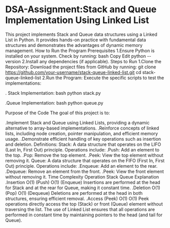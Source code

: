 # DSA-Assignment:Stack and Queue Implementation Using Linked List
This project implements Stack and Queue data structures using a Linked List in Python. It provides hands-on practice with fundamental data structures and demonstrates the advantages of dynamic memory management.
How to Run the Program
Prerequisites
1.Ensure Python is installed on your system. Check by running:
bash
Copy
Edit
python --version
2.Install any dependencies (if applicable).
Steps to Run
1.Clone the Repository:
Download the project files from GitHub by running:
git clone https://github.com/your-username/stack-queue-linked-list.git
cd stack-queue-linked-list
2.Run the Program:
Execute the specific scripts to test the implementations:

. Stack Implementation:
bash
python stack.py

.Queue Implementation:
bash
python queue.py

Purpose of the Code
The goal of this project is to:

.Implement Stack and Queue using Linked Lists, providing a dynamic alternative to array-based implementations.
.Reinforce concepts of linked lists, including node creation, pointer manipulation, and efficient memory usage.
.Demonstrate efficient handling of key operations such as insertion and deletion.
Definitions:
Stack: 
     A data structure that operates on the LIFO (Last In, First Out) principle. Operations include:
 .Push: Add an element to the top.
 .Pop: Remove the top element.
 .Peek: View the top element without removing it.
Queue:
     A data structure that operates on the FIFO (First In, First Out) principle. Operations include:
 .Enqueue: Add an element to the rear.
 .Dequeue: Remove an element from the front.
 .Peek: View the front element without removing it.
Time Complexity
Operation	Stack	Queue	Explanation
 .Insertion	O(1) (Push)	O(1) (Enqueue)	Insertions are performed at the head for Stack and at the rear for Queue, making it constant time.
 .Deletion	O(1) (Pop)	O(1) (Dequeue)	Deletions are performed at the head in both structures, ensuring efficient removal.
 .Access (Peek)	O(1)	O(1)	Peek operations directly access the top (Stack) or front (Queue) element without traversing the list.
The use of Linked List ensures that all operations are performed in constant time by maintaining pointers to the head (and tail for Queue).
